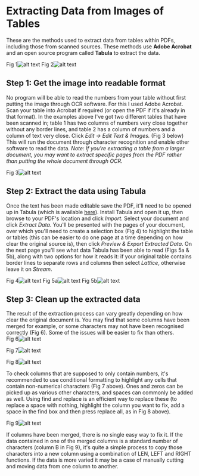 # Extracting Data from Images of Tables

These are the methods used to extract data from tables within PDFs, including those from scanned sources. These methods use **Adobe Acrobat** and an open source program called **Tabula** to extract the data.

Fig 1![alt text](https://github.com/jayfenney/imagedataextraction/blob/master/images/fig1.png?raw=true "Dummy Table 1")
Fig 2![alt text](https://github.com/jayfenney/imagedataextraction/blob/master/images/fig2.png?raw=true "Dummy Table 2")

## Step 1: Get the image into readable format
No program will be able to read the numbers from your table without first putting the image through OCR software. For this I used Adobe Acrobat. Scan your table into Acrobat if required (or open the PDF if it's already in that format). In the examples above I've got two different tables that have been scanned in; table 1 has two columns of numbers very close together without any border lines, and table 2 has a column of numbers and a column of text very close. Click *Edit -> Edit Text & Images.* (Fig 3 below) This will run the document through character recognition and enable other software to read the data. *Note: If you're extracting a table from a larger document, you may want to extract specific pages from the PDF rather than putting the whole document through OCR.*

Fig 3![alt text](https://github.com/jayfenney/imagedataextraction/blob/master/images/fig3.png?raw=true "Edit Text & Images menu option")

## Step 2: Extract the data using Tabula
Once the text has been made editable save the PDF, it'll need to be opened up in Tabula (which is available [here](https://tabula.technology)). Install Tabula and open it up, then browse to your PDF's location and click *Import*. Select your document and click *Extract Data*. You'll be presented with the pages of your document, over which you'll need to create a selection box (Fig 4) to highlight the table or tables (this can be easier to do one page at a time depending on how clear the original source is), then click *Preview & Export Extracted Data*. On the next page you'll see what data Tabula has been able to read (Figs 5a & 5b), along with two options for how it reads it: if your original table contains border lines to separate rows and columns then select *Lattice*, otherwise leave it on *Stream*.

Fig 4![alt text](https://github.com/jayfenney/imagedataextraction/blob/master/images/fig4.png?raw=true "Table opened in Tabula")
Fig 5a![alt text](https://github.com/jayfenney/imagedataextraction/blob/master/images/fig5a.png?raw=true "Example of how data may be read by Tabula")
Fig 5b![alt text](https://github.com/jayfenney/imagedataextraction/blob/master/images/fig5b.png?raw=true "Example of how data may be read by Tabula")

## Step 3: Clean up the extracted data
The result of the extraction process can vary greatly depending on how clear the original document is. You may find that some columns have been merged for example, or some characters may not have been recognised correctly (Fig 6). Some of the issues will be easier to fix than others.  
Fig 6![alt text](https://github.com/jayfenney/imagedataextraction/blob/master/images/fig6.png?raw=true "Example of how data may be read by Tabula")

Fig 7![alt text](https://github.com/jayfenney/imagedataextraction/blob/master/images/fig7.png?raw=true "Conditional formatting used to highlight numerical cells that contain non-numerical characters")

Fig 8![alt text](https://github.com/jayfenney/imagedataextraction/blob/master/images/fig8.png?raw=true "Finding and replacing spaces")

To check columns that are supposed to only contain numbers, it's recommended to use conditional formatting to highlight any cells that contain non-numerical characters (Fig 7 above). Ones and zeros can be picked up as various other characters, and spaces can commonly be added as well. Using find and replace is an efficient way to replace these (to replace a space with nothing, highlight the column you want to fix, add a space in the find box and then press replace all, as in Fig 8 above).

Fig 9![alt text](https://github.com/jayfenney/imagedataextraction/blob/master/images/fig9.png?raw=true "Finding and replacing spaces")

If columns have been merged, there is no single easy way to fix it. If the data contained in one of the merged columns is a standard number of characters (column B in Fig 9), it's quite a simple process to copy those characters into a new column using a combination of LEN, LEFT and RIGHT functions. If the data is more varied it may be a case of manually cutting and moving data from one column to another.  
